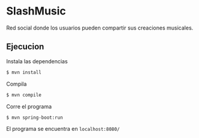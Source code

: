 # SlashMusic

Red social donde los usuarios pueden compartir sus creaciones musicales.

## Ejecucion

Instala las dependencias
```bash
$ mvn install
```

Compila

```bash
$ mvn compile
```

Corre el programa

```bash
$ mvn spring-boot:run
```
El programa se encuentra en `localhost:8080/`
